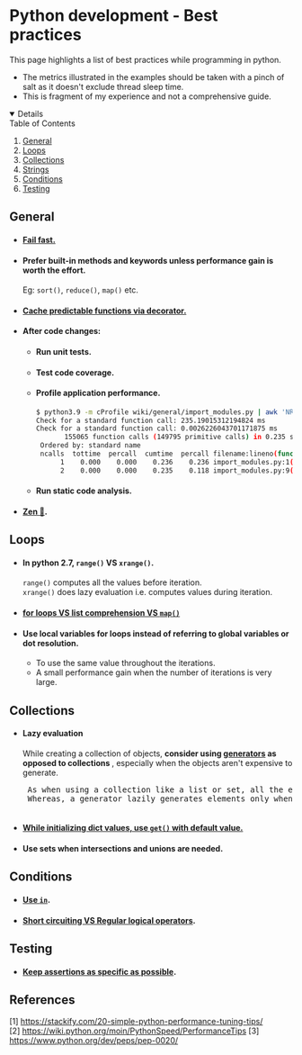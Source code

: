  # Python development - Best practices
 This page highlights a list of best practices while programming in python.
 
 - The metrics illustrated in the examples should be taken with a pinch of salt as it doesn't
 exclude thread sleep time.
 - This is fragment of my experience and not a comprehensive guide.
 
 <!-- TABLE OF CONTENTS -->
<details open="open">
  Table of Contents
  <ol>
     <li> <a href="#general">General</a> </li>
     <li> <a href="#loops">Loops</a> </li>
     <li> <a href="#collections">Collections</a> </li>
     <li> <a href="#strings">Strings</a> </li>
     <li> <a href="#conditions">Conditions</a> </li>
     <li> <a href="#testing">Testing</a> </li>
  </ol>
</details>

## General
 - #### <a href="wiki/general/fail_fast.py">Fail fast.</a>

 - #### Prefer built-in methods and keywords unless performance gain is worth the effort. 
    Eg: <code>sort()</code>,
    <code>reduce()</code>,
    <code>map()</code>
    etc.

 - #### <a href="wiki/general/lru_cache.py">Cache predictable functions via decorator.</a>
 
 - #### After code changes:
    - #### Run unit tests.
    - #### Test code coverage.
    - #### Profile application performance.
      <p>

       ```bash
       $ python3.9 -m cProfile wiki/general/import_modules.py | awk 'NR<8 || /import_modules/'
       Check for a standard function call: 235.19015312194824 ms
       Check for a standard function call: 0.0026226043701171875 ms
              155065 function calls (149795 primitive calls) in 0.235 seconds
        Ordered by: standard name
        ncalls  tottime  percall  cumtime  percall filename:lineno(function)
             1    0.000    0.000    0.236    0.236 import_modules.py:1(<module>)
             2    0.000    0.000    0.235    0.118 import_modules.py:9(import_check)
       ```
      </p>
    - #### Run static code analysis.
 
 - #### [Zen 🧘](wiki/general/zen.py).

## Loops
 - #### In python 2.7, <code>range()</code> VS <code>xrange()</code>. <br>
    <code>range()</code> computes all the values before iteration. <br>
    <code>xrange()</code> does lazy evaluation i.e. computes values during iteration.
 - #### <a href="wiki/loops/loops_vs_list_comprehension_vs_map.py">for loops VS list comprehension VS <code>map()</code></a>
 - #### Use local variables for loops instead of referring to global variables or dot resolution.
   - To use the same value throughout the iterations.
   - A small performance gain when the number of iterations is very large.


## Collections
 - #### Lazy evaluation
   While creating a collection of objects, <b> consider using [generators](wiki/loops/generator.py) as opposed to collections </b>, especially when the objects aren't 
   expensive to generate.<br>
    <pre>
    As when using a collection like a list or set, all the elements need to be generated and stored in memory.
    Whereas, a generator lazily generates elements only when the iteration needs it.
    </pre>

 - #### [While initializing dict values, use <code>get()</code> with default value.](wiki/datatypes/datatypes.py#148)

 - #### Use sets when intersections and unions are needed.


## Conditions
 - #### [Use <code>in</code>](wiki/conditions/in_keyword.py).
 - #### [Short circuiting VS Regular logical operators](wiki/conditions/logical_operators.py#36).

## Testing
 - #### [Keep assertions as specific as possible](wiki/unit_tests/even_number_test.py#57).

## References
[1] https://stackify.com/20-simple-python-performance-tuning-tips/ <br>
[2] https://wiki.python.org/moin/PythonSpeed/PerformanceTips
[3] https://www.python.org/dev/peps/pep-0020/
